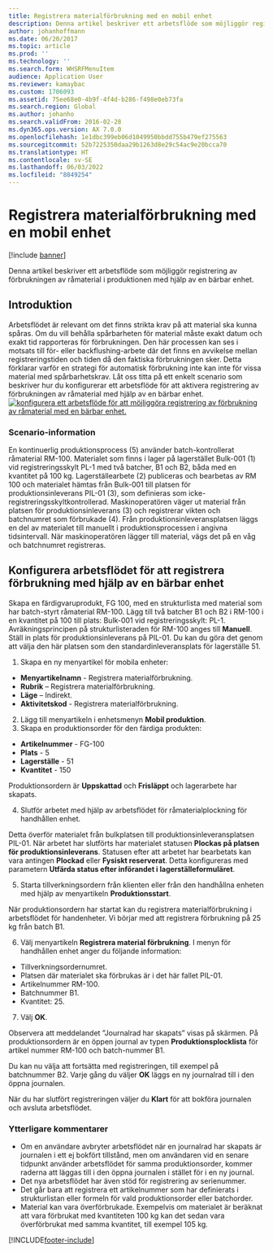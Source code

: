 ```yaml
---
title: Registrera materialförbrukning med en mobil enhet
description: Denna artikel beskriver ett arbetsflöde som möjliggör registrering av förbrukningen av råmaterial i produktionen med hjälp av en bärbar enhet.
author: johanhoffmann
ms.date: 06/20/2017
ms.topic: article
ms.prod: ''
ms.technology: ''
ms.search.form: WHSRFMenuItem
audience: Application User
ms.reviewer: kamaybac
ms.custom: 1706093
ms.assetid: 75ee68e0-4b9f-4f4d-b286-f498e0eb73fa
ms.search.region: Global
ms.author: johanho
ms.search.validFrom: 2016-02-28
ms.dyn365.ops.version: AX 7.0.0
ms.openlocfilehash: 1e1dbc399eb06d1049950bbdd755b479ef275563
ms.sourcegitcommit: 52b7225350daa29b1263d8e29c54ac9e20bcca70
ms.translationtype: HT
ms.contentlocale: sv-SE
ms.lasthandoff: 06/03/2022
ms.locfileid: "8849254"
---
```

# <a name="register-material-consumption-using-a-mobile-device"></a>Registrera materialförbrukning med en mobil enhet

[!include [banner](../includes/banner.md)]

Denna artikel beskriver ett arbetsflöde som möjliggör registrering av förbrukningen av råmaterial i produktionen med hjälp av en bärbar enhet.

## <a name="introduction"></a>Introduktion

Arbetsflödet är relevant om det finns strikta krav på att material ska kunna spåras. Om du vill behålla spårbarheten för material måste exakt datum och exakt tid rapporteras för förbrukningen. Den här processen kan ses i motsats till för- eller backflushing-arbete där det finns en avvikelse mellan registreringstiden och tiden då den faktiska förbrukningen sker. Detta förklarar varför en strategi för automatisk förbrukning inte kan inte för vissa material med spårbarhetskrav. Låt oss titta på ett enkelt scenario som beskriver hur du konfigurerar ett arbetsflöde för att aktivera registrering av förbrukningen av råmaterial med hjälp av en bärbar enhet. [![konfigurera ett arbetsflöde för att möjliggöra registrering av förbrukning av råmaterial med en bärbar enhet.](./media/scenario3.png)](./media/scenario3.png)

### <a name="scenario-details"></a>Scenario-information

En kontinuerlig produktionsprocess (5) använder batch-kontrollerat råmaterial RM-100. Materialet som finns i lager på lagerstället Bulk-001 (1) vid registreringsskylt PL-1 med två batcher, B1 och B2, båda med en kvantitet på 100 kg. Lagerställearbete (2) publiceras och bearbetas av RM 100 och materialet hämtas från Bulk-001 till platsen för produktionsinleverans PIL-01 (3), som definieras som icke-registreringsskyltkontrollerad. Maskinoperatören väger ut material från platsen för produktionsinleverans (3) och registrerar vikten och batchnumret som förbrukade (4). Från produktionsinleveransplatsen läggs en del av materialet till manuellt i produktionsprocessen i angivna tidsintervall. När maskinoperatören lägger till material, vägs det på en våg och batchnumret registreras.

## <a name="set-up-the-workflow-to-register-consumption-using-a-handheld-device"></a>Konfigurera arbetsflödet för att registrera förbrukning med hjälp av en bärbar enhet
Skapa en färdigvaruprodukt, FG 100, med en strukturlista med material som har batch-styrt råmaterial RM-100. Lägg till två batcher B1 och B2 i RM-100 i en kvantitet på 100 till plats: Bulk-001 vid registreringsskylt: PL-1. Avräkningsprincipen på strukturlisteraden för RM-100 anges till **Manuell**. Ställ in plats för produktionsinleverans på PIL-01. Du kan du göra det genom att välja den här platsen som den standardinleveransplats för lagerställe 51.

1.  Skapa en ny menyartikel för mobila enheter: 

-    **Menyartikelnamn** - Registrera materialförbrukning. 
-    **Rubrik** – Registrera materialförbrukning. 
-    **Läge** – Indirekt. 
-    **Aktivitetskod** - Registrera materialförbrukning.

2.  Lägg till menyartikeln i enhetsmenyn **Mobil produktion**.
3.  Skapa en produktionsorder för den färdiga produkten: 

-    **Artikelnummer** - FG-100 
-    **Plats** - 5 
-    **Lagerställe** - 51 
-    **Kvantitet** - 150

Produktionsordern är **Uppskattad** och **Frisläppt** och lagerarbete har skapats.

4.  Slutför arbetet med hjälp av arbetsflödet för råmaterialplockning för handhållen enhet.

Detta överför materialet från bulkplatsen till produktionsinleveransplatsen PIL-01. När arbetet har slutförts har materialet statusen **Plockas på platsen för produktionsinleverans**. Statusen efter att arbetet har bearbetats kan vara antingen **Plockad** eller **Fysiskt reserverat**. Detta konfigureras med parametern **Utfärda status efter införandet i lagerställeformuläret**.

5.  Starta tillverkningsordern från klienten eller från den handhållna enheten med hjälp av menyartikeln **Produktionsstart**.

När produktionsordern har startat kan du registrera materialförbrukning i arbetsflödet för handenheter. Vi börjar med att registrera förbrukning på 25 kg från batch B1.

6.  Välj menyartikeln **Registrera material** **förbrukning**. I menyn för handhållen enhet anger du följande information: 

-    Tillverkningsordernumret. 
-    Platsen där materialet ska förbrukas är i det här fallet PIL-01. 
-    Artikelnummer RM-100. 
-    Batchnummer B1. 
-    Kvantitet: 25.

7.  Välj **OK**.

Observera att meddelandet ”Journalrad har skapats” visas på skärmen. På produktionsordern är en öppen journal av typen **Produktionsplocklista** för artikel nummer RM-100 och batch-nummer B1. 

Du kan nu välja att fortsätta med registreringen, till exempel på batchnummer B2. Varje gång du väljer **OK** läggs en ny journalrad till i den öppna journalen. 

När du har slutfört registreringen väljer du **Klart** för att bokföra journalen och avsluta arbetsflödet.

### <a name="additional-comments"></a>Ytterligare kommentarer 

-   Om en användare avbryter arbetsflödet när en journalrad har skapats är journalen i ett ej bokfört tillstånd, men om användaren vid en senare tidpunkt använder arbetsflödet för samma produktionsorder, kommer raderna att läggas till i den öppna journalen i stället för i en ny journal.
-   Det nya arbetsflödet har även stöd för registrering av serienummer.
-   Det går bara att registrera ett artikelnummer som har definierats i strukturlistan eller formeln för vald produktionsorder eller batchorder.
-   Material kan vara överförbrukade. Exempelvis om materialet är beräknat att vara förbrukat med kvantiteten 100 kg kan det sedan vara överförbrukat med samma kvantitet, till exempel 105 kg.




[!INCLUDE[footer-include](../../includes/footer-banner.md)]